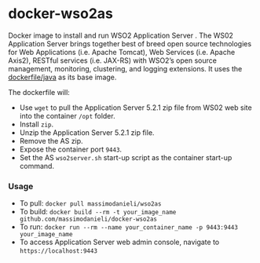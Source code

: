 docker-wso2as
===================

Docker image to install and run WSO2 Application Server . 
The WS02 Application Server brings together best of breed open source technologies for Web Applications (i.e. Apache Tomcat), Web Services (i.e. Apache Axis2), RESTful services (i.e. JAX-RS) with WSO2’s open source management, monitoring, clustering, and logging extensions.
It uses the [dockerfile/java](https://index.docker.io/u/dockerfile/java/) as its base image.


The dockerfile will:

* Use `wget` to pull the Application Server 5.2.1 zip file from WS02 web site into the container `/opt` folder.
* Install `zip`.
* Unzip the Application Server 5.2.1 zip file.
* Remove the AS zip.
* Expose the container port `9443`.
* Set the AS  `wso2server.sh` start-up script as the container start-up command.

### Usage
* To pull: `docker pull massimodanieli/wso2as`
* To build: `docker build --rm -t your_image_name github.com/massimodanieli/docker-wso2as`
* To run: `docker run --rm --name your_container_name -p 9443:9443 your_image_name`
* To access Application Server web admin console, navigate to `https://localhost:9443`


